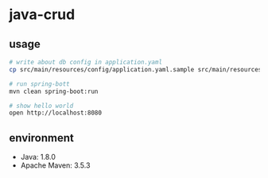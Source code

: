 # java-crud

## usage

```sh
# write about db config in application.yaml
cp src/main/resources/config/application.yaml.sample src/main/resources/config/application.yaml

# run spring-bott
mvn clean spring-boot:run

# show hello world
open http://localhost:8080
```

## environment

- Java: 1.8.0
- Apache Maven: 3.5.3
